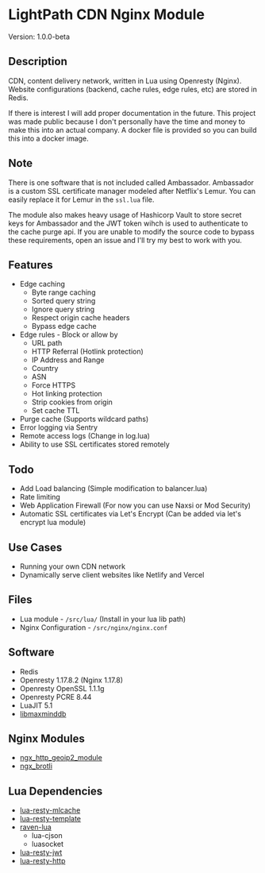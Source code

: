 # LightPath CDN Nginx Module
Version: 1.0.0-beta

## Description
CDN, content delivery network, written in Lua using Openresty (Nginx). Website configurations (backend, cache rules, edge rules, etc) are stored in Redis.  

If there is interest I will add proper documentation in the future. This project was made public because I don't personally have the time and money to make this into an actual company. A docker file is provided so you can build this into a docker image.

## Note
There is one software that is not included called Ambassador. Ambassador is a custom SSL certificate manager modeled after Netflix's Lemur. You can easily replace it for Lemur in the `ssl.lua` file.

The module also makes heavy usage of Hashicorp Vault to store secret keys for Ambassador and the JWT token wihch is used to authenticate to the cache purge api. If you are unable to modify the source code to bypass these requirements, open an issue and I'll try my best to work with you.

## Features
* Edge caching
  * Byte range caching
  * Sorted query string
  * Ignore query string
  * Respect origin cache headers
  * Bypass edge cache
* Edge rules - Block or allow by
  * URL path
  * HTTP Referral (Hotlink protection)
  * IP Address and Range
  * Country
  * ASN
  * Force HTTPS
  * Hot linking protection
  * Strip cookies from origin
  * Set cache TTL
* Purge cache (Supports wildcard paths)
* Error logging via Sentry
* Remote access logs (Change in log.lua) 
* Ability to use SSL certificates stored remotely

## Todo
* Add Load balancing (Simple modification to balancer.lua)
* Rate limiting 
* Web Application Firewall (For now you can use Naxsi or Mod Security)
* Automatic SSL certificates via Let's Encrypt (Can be added via let's encrypt lua module)

## Use Cases
* Running your own CDN network
* Dynamically serve client websites like Netlify and Vercel 

## Files
* Lua module - `/src/lua/` (Install in your lua lib path)
* Nginx Configuration - `/src/nginx/nginx.conf`

## Software
* Redis
* Openresty 1.17.8.2 (Nginx 1.17.8)
* Openresty OpenSSL 1.1.1g
* Openresty PCRE 8.44
* LuaJIT 5.1
* [libmaxminddb](https://github.com/maxmind/libmaxminddb)

## Nginx Modules
* [ngx_http_geoip2_module](https://github.com/leev/ngx_http_geoip2_module)
* [ngx_brotli](https://github.com/google/ngx_brotli)

## Lua Dependencies
* [lua-resty-mlcache](https://github.com/thibaultcha/lua-resty-mlcache)
* [lua-resty-template](https://github.com/bungle/lua-resty-template)
* [raven-lua](https://github.com/cloudflare/raven-lua)
  * lua-cjson
  * luasocket
* [lua-resty-jwt](https://github.com/cdbattags/lua-resty-jwt)
* [lua-resty-http](https://github.com/ledgetech/lua-resty-http)
